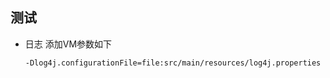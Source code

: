 
## 测试

- 日志
  添加VM参数如下
  ```
  -Dlog4j.configurationFile=file:src/main/resources/log4j.properties
  ```